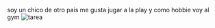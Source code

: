 soy un chico de otro pais
me gusta jugar a la play
y como hobbie voy al gym
![tarea](/imag/Screenshot%202025-02-20%20152839.png)
